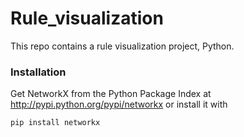 # Rule_visualization 
This repo contains a rule visualization project, Python.

### Installation
Get NetworkX from the Python Package Index at http://pypi.python.org/pypi/networkx
or install it with

```pip install networkx```
